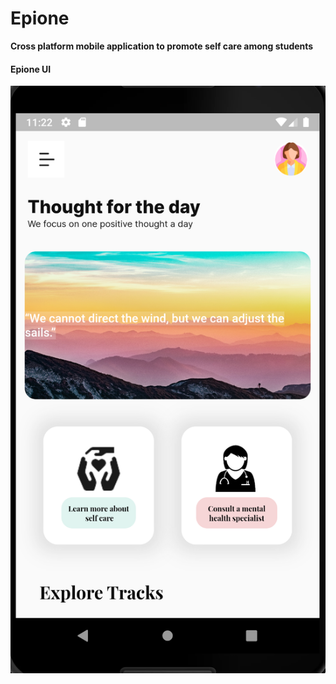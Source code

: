 # Epione
**Cross platform mobile application to promote self care among students**

 

#### Epione UI


![App UI](/ui.PNG)
